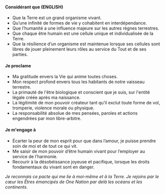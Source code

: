 #### Considérant que (ENGLISH)

- Que la Terre est un grand organisme vivant.  
- Qu’une infinité de formes de vie y cohabitent en interdépendance.  
- Que l’humanité a une influence majeure sur les autres règnes terrestres.  
- Que chaque être humain est une cellule unique et individualisée de la Terre.  
- Que la résilience d’un organisme est maintenue lorsque ses cellules sont libres de jouer pleinement leurs rôles au service du Tout et de ses parties.

#### Je proclame

- Ma gratitude envers la Vie qui anime toutes choses.  
- Mon respect profond envers tous les habitants de notre vaisseau terrestre.  
- La primauté de l'être biologique et conscient que je suis, sur l'entité légale créée après ma naissance.  
- La légitimité de mon pouvoir créateur tant qu’il exclut toute forme de vol, tromperie, violence morale ou physique.  
- La responsabilité absolue de mes pensées, paroles et actions engendrées par mon libre-arbitre.

#### Je m'engage à

- Écarter la peur de mon esprit pour que dans l’amour, je puisse prendre soin de moi et de tout ce qui vit.  
- Me saisir de mon pouvoir d’être humain vivant pour l’employer au service de l’harmonie.   
- Recourir à la désobéissance joyeuse et pacifique, lorsque les droits fondamentaux du vivant sont en danger.

_Je reconnais ce pacte qui me lie à moi-même et à la Terre. Je rejoins par le cœur les Êtres émancipés de One Nation par delà les océans et les continents._